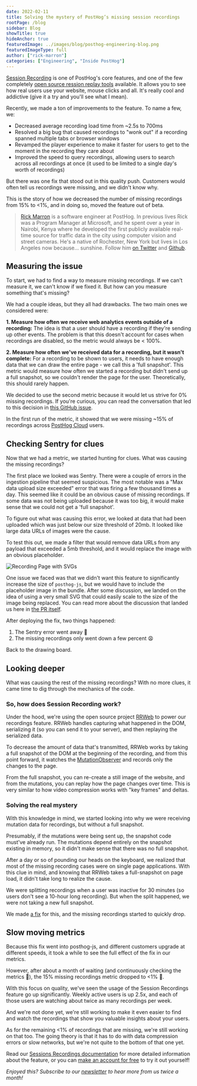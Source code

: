 ```yaml
---
date: 2022-02-11
title: Solving the mystery of PostHog’s missing session recordings
rootPage: /blog
sidebar: Blog
showTitle: true
hideAnchor: true
featuredImage: ../images/blog/posthog-engineering-blog.png
featuredImageType: full
author: ["rick-marron"]
categories: ["Engineering", "Inside PostHog"]
---
```


[Session Recording](product/session-recording) is one of PostHog's core features, and one of the few completely [open source ression replay tools](/blog/best-open-source-session-replay-tools) available. It allows you to see how real users use your website, mouse clicks and all. It's really cool and addictive (give it a try and you'll see what I mean).

Recently, we made a ton of improvements to the feature. To name a few, we:

* Decreased average recording load time from ~2.5s to 700ms
* Resolved a big bug that caused recordings to "wonk out" if a recording spanned multiple tabs or browser windows
* Revamped the player experience to make it faster for users to get to the moment in the recording they care about
* Improved the speed to query recordings, allowing users to search across all recordings at once (it used to be limited to a single day's worth of recordings)

But there was one fix that stood out in this quality push. Customers would often tell us recordings were missing, and we didn't know why.  

This is the story of how we decreased the number of missing recordings from 15% to <1%, and in doing so, moved the feature out of beta.

>[Rick Marron](/handbook/company/team#rick-marron-software-engineer) is a software engineer at PostHog. In previous lives Rick was a Program Manager at Microsoft, and he spent over a year in Nairobi, Kenya where he developed the first publicly available real-time source for traffic data in the city using computer vision and street cameras. He's a native of Rochester, New York but lives in Los Angeles now because... sunshine. Follow him [on Twitter](https://twitter.com/rick_marron) and [Github](https://github.com/rcmarron). 

## Measuring the issue

To start, we had to find a way to measure missing recordings. If we can't measure it, we can't know if we fixed it. But how can you measure something that's missing?

We had a couple ideas, but they all had drawbacks. The two main ones we considered were:

**1. Measure how often we receive web analytics events outside of a recording:** The idea is that a user should have a recording if they're sending up other events. The problem is that this doesn't account for cases when recordings are disabled, so the metric would always be < 100%.

**2. Measure how often we've received data for a recording, but it wasn't complete:** For a recording to be shown to users, it needs to have enough data that we can draw the entire page - we call this a 'full snapshot'. This metric would measure how often we started a recording but didn't send up a full snapshot, so we couldn't render the page for the user. Theoretically, this should rarely happen.

We decided to use the second metric because it would let us strive for 0% missing recordings. If you're curious, you can read the conversation that led to this decision in [this GitHub issue](https://github.com/PostHog/posthog/issues/5478).

In the first run of the metric, it showed that we were missing ~15% of recordings across [PostHog Cloud](/pricing) users.

## Checking Sentry for clues

Now that we had a metric, we started hunting for clues. What was causing the missing recordings?

The first place we looked was Sentry. There were a couple of errors in the ingestion pipeline that seemed suspicious. The most notable was a "Max data upload size exceeded" error that was firing a few thousand times a day. This seemed like it could be an obvious cause of missing recordings. If some data was not being uploaded because it was too big, it would make sense that we could not get a 'full snapshot'.

To figure out what was causing this error, we looked at data that had been uploaded which was just below our size threshold of 20mb. It looked like large data URLs of images were the cause.

To test this out, we made a filter that would remove data URLs from any payload that exceeded a 5mb threshold, and it would replace the image with an obvious placeholder.

![Recording Page with SVGs](https://user-images.githubusercontent.com/4813045/137223852-eeb4273e-d81c-49ca-a115-02b9cd0979e1.png)

One issue we faced was that we didn't want this feature to significantly increase the size of `posthog-js`, but we would have to include the placeholder image in the bundle. After some discussion, we landed on the idea of using a very small SVG that could easily scale to the size of the image being replaced. You can read more about the discussion that landed us here in [the PR itself](https://github.com/PostHog/posthog-js/pull/317).

After deploying the fix, two things happened:

1. The Sentry error went away 🥳
2. The missing recordings only went down a few percent 😩

Back to the drawing board.

## Looking deeper

What was causing the rest of the missing recordings? With no more clues, it came time to dig through the mechanics of the code.

### So, how does Session Recording work?

Under the hood, we're using the open source project [RRWeb](https://github.com/rrweb-io/rrweb) to power our recordings feature. RRWeb handles capturing what happened in the DOM, serializing it (so you can send it to your server), and then replaying the serialized data.

To decrease the amount of data that's transmitted, RRWeb works by taking a full snapshot of the DOM at the beginning of the recording, and from this point forward, it watches the [MutationObserver](https://developer.mozilla.org/en-US/docs/Web/API/MutationObserver) and records only the changes to the page.

From the full snapshot, you can re-create a still image of the website, and from the mutations, you can replay how the page changes over time. This is very similar to how video compression works with "key frames" and deltas.

### Solving the real mystery

With this knowledge in mind, we started looking into why we were receiving mutation data for recordings, but without a full snapshot.

Presumably, if the mutations were being sent up, the snapshot code must've already run. The mutations depend entirely on the snapshot existing in memory, so it didn't make sense that there was no full snapshot.

After a day or so of pounding our heads on the keyboard, we realized that most of the missing recording cases were on single page applications. With this clue in mind, and knowing that RRWeb takes a full-snapshot on page load, it didn't take long to realize the cause. 

We were splitting recordings when a user was inactive for 30 minutes (so users don't see a 10-hour long recording). But when the split happened, we were not taking a new full snapshot.

We made [a fix](https://github.com/PostHog/posthog-js/pull/318) for this, and the missing recordings started to quickly drop.

## Slow moving metrics

Because this fix went into posthog-js, and different customers upgrade at different speeds, it took a while to see the full effect of the fix in our metrics. 

However, after about a month of waiting (and continuously checking the metrics 😬), the 15% missing recordings metric dropped to <1% 🎉.

With this focus on quality, we've seen the usage of the Session Recordings feature go up significantly. Weekly active users is up 2.5x, and each of those users are watching about twice as many recordings per week.

And we're not done yet, we're still working to make it even easier to find and watch the recordings that show you valuable insights about your users.

As for the remaining <1% of recordings that are missing, we're still working on that too. The going theory is that it has to do with data compression errors or slow networks, but we're not quite to the bottom of that one yet.

Read our [Sessions Recordings documentation](/docs/user-guides/recordings) for more detailed information about the feature, or you can [make an account for free](https://posthog.com/pricing) to try it out yourself!

_Enjoyed this? Subscribe to our [newsletter](https://posthog.com/newsletter) to hear more from us twice a month!_

<NewsletterForm
compact
/>
